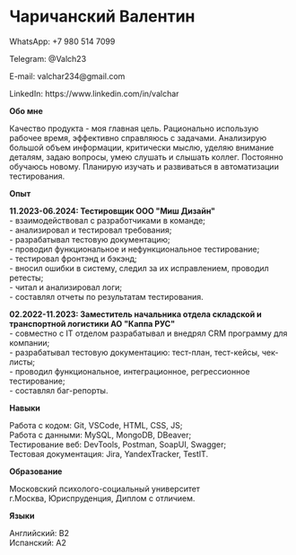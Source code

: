 # Чаричанский Валентин
<p>WhatsApp: +7 980 514 7099
<p>Telegram: @Valch23
<p>E-mail: valchar234@gmail.com
<p>LinkedIn: https://www.linkedin.com/in/valchar
<P><b>Обо мне</b></P>
Качество продукта - моя главная цель. Рационально использую рабочее время, эффективно справляюсь с задачами.
Анализирую большой объем информации, критически мыслю, уделяю внимание деталям, задаю вопросы, умею слушать и слышать коллег.
Постоянно обучаюсь новому. Планирую изучать и развиваться в автоматизации тестирования.<br/><p></p>
<P><b>Опыт</b></P>
<p><b>11.2023-06.2024: Тестировщик ООО "Миш Дизайн"</b><br/>
- взаимодействовал с разработчиками в команде;<br/>
- анализировал и тестировал требования;<br/>
- разрабатывал тестовую документацию;<br/>
- проводил функциональное и нефункциональное тестирование;<br/>
- тестировал фронтэнд и бэкэнд;<br/>
- вносил ошибки в систему, следил за их исправлением, проводил ретесты;<br/>
- читал и анализировал логи;<br/>
- составлял отчеты по результатам тестирования.<br/></p>
<p><b>02.2022-11.2023: Заместитель начальника отдела складской и транспортной логистики АО "Каппа РУС"</b><br/>
- совместно с IT отделом разрабатывал и внедрял CRM программу для компании;<br/>
- разрабатывал тестовую документацию: тест-план, тест-кейсы, чек-листы;<br/>
- проводил функциональное, интеграционное, регрессионное тестирование;<br/>
- составлял баг-репорты.<br/></p><p></p>
<P><b>Навыки</b></P>
Работа с кодом: Git, VSCode, HTML, CSS, JS;<br/>Работа с данными: MySQL, MongoDB, DBeaver;<br/>
Тестирование веб: DevTools, Postman, SoapUI, Swagger;<br/>Тестовая документация: Jira, YandexTracker, TestIT.<br/><p></p>
<P><b>Образование</b></P>
Московский психолого-социальный университет<br/> г.Москва, Юриспруденция, Диплом с отличием.<br/><p></p>
<P><b>Языки</b></P><p></p>
Английский: B2<br/>Испанский: A2<br/>
